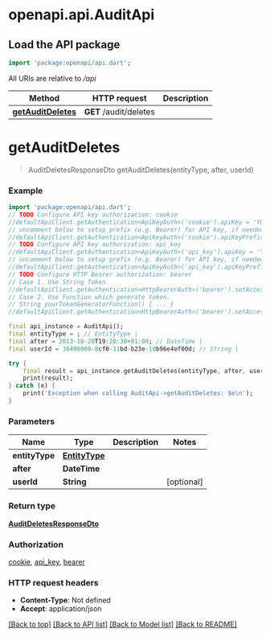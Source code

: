 # openapi.api.AuditApi

## Load the API package
```dart
import 'package:openapi/api.dart';
```

All URIs are relative to */api*

Method | HTTP request | Description
------------- | ------------- | -------------
[**getAuditDeletes**](AuditApi.md#getauditdeletes) | **GET** /audit/deletes | 


# **getAuditDeletes**
> AuditDeletesResponseDto getAuditDeletes(entityType, after, userId)



### Example
```dart
import 'package:openapi/api.dart';
// TODO Configure API key authorization: cookie
//defaultApiClient.getAuthentication<ApiKeyAuth>('cookie').apiKey = 'YOUR_API_KEY';
// uncomment below to setup prefix (e.g. Bearer) for API key, if needed
//defaultApiClient.getAuthentication<ApiKeyAuth>('cookie').apiKeyPrefix = 'Bearer';
// TODO Configure API key authorization: api_key
//defaultApiClient.getAuthentication<ApiKeyAuth>('api_key').apiKey = 'YOUR_API_KEY';
// uncomment below to setup prefix (e.g. Bearer) for API key, if needed
//defaultApiClient.getAuthentication<ApiKeyAuth>('api_key').apiKeyPrefix = 'Bearer';
// TODO Configure HTTP Bearer authorization: bearer
// Case 1. Use String Token
//defaultApiClient.getAuthentication<HttpBearerAuth>('bearer').setAccessToken('YOUR_ACCESS_TOKEN');
// Case 2. Use Function which generate token.
// String yourTokenGeneratorFunction() { ... }
//defaultApiClient.getAuthentication<HttpBearerAuth>('bearer').setAccessToken(yourTokenGeneratorFunction);

final api_instance = AuditApi();
final entityType = ; // EntityType | 
final after = 2013-10-20T19:20:30+01:00; // DateTime | 
final userId = 38400000-8cf0-11bd-b23e-10b96e4ef00d; // String | 

try {
    final result = api_instance.getAuditDeletes(entityType, after, userId);
    print(result);
} catch (e) {
    print('Exception when calling AuditApi->getAuditDeletes: $e\n');
}
```

### Parameters

Name | Type | Description  | Notes
------------- | ------------- | ------------- | -------------
 **entityType** | [**EntityType**](.md)|  | 
 **after** | **DateTime**|  | 
 **userId** | **String**|  | [optional] 

### Return type

[**AuditDeletesResponseDto**](AuditDeletesResponseDto.md)

### Authorization

[cookie](../README.md#cookie), [api_key](../README.md#api_key), [bearer](../README.md#bearer)

### HTTP request headers

 - **Content-Type**: Not defined
 - **Accept**: application/json

[[Back to top]](#) [[Back to API list]](../README.md#documentation-for-api-endpoints) [[Back to Model list]](../README.md#documentation-for-models) [[Back to README]](../README.md)


